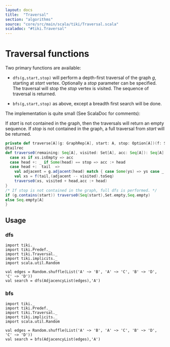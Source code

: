 ```yaml
---
layout: docs 
title:  "Traversal"
section: "algorithms"
source: "core/src/main/scala/tiki/Traversal.scala"
scaladoc: "#tiki.Traversal"
---
```

# Traversal functions

Two primary functions are available:

- `dfs(g,start,stop)` will perform a depth-first traversal of the graph _g_, starting at _start_ vertex.
Optionally a _stop_ parameter can be specified. The traversal will stop the _stop_ vertex is visited.
The sequence of traversal is returned.

- `bfs(g,start,stop)` as above, except a breadth first search will be done.

The implementation is quite small (See ScalaDoc for comments):

If _start_ is not contained in the graph, then the traversals will return an empty sequence.
If _stop_ is not contained in the graph, a full traversal from _start_ will be returned.
```scala
private def traverse[A](g: GraphRep[A], start: A, stop: Option[A])(f: S[A]): Seq[A] = {
@tailrec
def traverse0(remaining: Seq[A], visited: Set[A], acc: Seq[A]): Seq[A] = remaining match {
  case xs if xs.isEmpty => acc
  case head +: _ if Some(head) == stop => acc :+ head
  case head +:  tail  =>
    val adjacent = g.adjacent(head) match { case Some(ys) => ys case _ => Set.empty[A]}
    val xs = f(tail,(adjacent -- visited).toSeq)
    traverse0(xs, visited + head,acc :+ head)
}
/* If stop is not contained in the graph, full dfs is performed. */
if (g.contains(start)) traverse0(Seq(start),Set.empty,Seq.empty)
else Seq.empty[A]
}
```

## Usage

### dfs
```tut
import tiki._
import tiki.Predef._
import tiki.Traversal._
import tiki.implicits._
import scala.util.Random

val edges = Random.shuffle(List('A' ~> 'B', 'A' ~> 'C', 'B' ~> 'D', 'C' ~> 'D'))
val search = dfs(AdjacencyList(edges),'A')
```

### bfs
```tut
import tiki._
import tiki.Predef._
import tiki.Traversal._
import tiki.implicits._
import scala.util.Random

val edges = Random.shuffle(List('A' ~> 'B', 'A' ~> 'C', 'B' ~> 'D', 'C' ~> 'D'))
val search = bfs(AdjacencyList(edges),'A')
```
